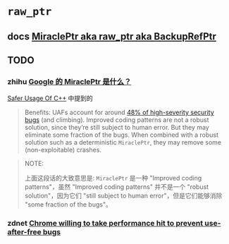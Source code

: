 # `raw_ptr`



## docs [MiraclePtr aka raw_ptr aka BackupRefPtr](https://chromium.googlesource.com/chromium/src/+/ddc017f9569973a731a574be4199d8400616f5a5/base/memory/raw_ptr.md)



## TODO

### zhihu [Google 的 MiraclePtr 是什么？](https://www.zhihu.com/question/485863275)

[Safer Usage Of C++](https://link.zhihu.com/?target=https%3A//docs.google.com/document/d/e/2PACX-1vRZr-HJcYmf2Y76DhewaiJOhRNpjGHCxliAQTBhFxzv1QTae9o8mhBmDl32CRIuaWZLt5kVeH9e9jXv/pub%23h.ji6or6kpi3sa) 中提到的

> Benefits: UAFs account for around [48% of high-severity security bugs](https://link.zhihu.com/?target=https%3A//docs.google.com/document/d/e/2PACX-1vRZr-HJcYmf2Y76DhewaiJOhRNpjGHCxliAQTBhFxzv1QTae9o8mhBmDl32CRIuaWZLt5kVeH9e9jXv/pub%23h.eoikp3r0cwlf) (and climbing). Improved coding patterns are not a robust solution, since they’re still subject to human error. But they may eliminate some fraction of the bugs. When combined with a robust solution such as a deterministic `MiraclePtr`, they may remove some (non-exploitable) crashes.

> NOTE: 
>
> 上面这段话的大致意思是: `MiraclePtr` 是一种 "Improved coding patterns"，虽然 "Improved coding patterns" 并不是一个 "robust solution"，因为它们 "still subject to human error"，但是它们能够消除 "some fraction of the bugs"。

### zdnet [Chrome willing to take performance hit to prevent use-after-free bugs](https://www.zdnet.com/article/chrome-willing-to-take-performance-hit-to-prevent-use-after-free-bugs/)